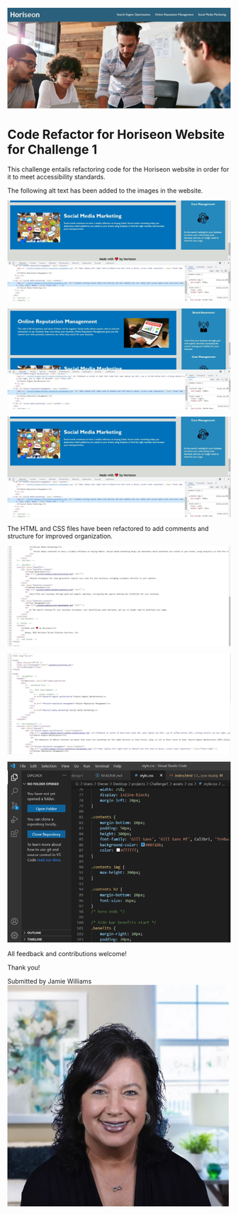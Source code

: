 ![Horiseon Website](./assets/images/horiseon-website-screenshot.jpg)

# Code Refactor for Horiseon Website for Challenge 1
This challenge entails refactoring code for the Horiseon website in order for it to meet accessibility standards.

The following alt text has been added to the images in the website.

![Alt text for Search Engine Optimization](./assets/images/social-media-marketing-screenshot.jpg)

![Alt text for Online Reputation Management](./assets/images/online-reputation-management-screenshot.jpg)

![Alt text for Social Media Marketing](./assets/images/social-media-marketing-screenshot.jpg)

The HTML and CSS files have been refactored to add comments and structure for improved organization.

![HTML Screenshot 1](./assets/images/html-1-screenshot.jpg)

![HTML Screenshot 2](./assets/images/html-2-screenshot.jpg)

![CSS Screenshot](./assets/images/css-screenshot.png)

All feedback and contributions welcome!

Thank you!

Submitted by Jamie Williams
![Jamie Williams Headshot](./assets/images/jamie-williams-headshot.png)
